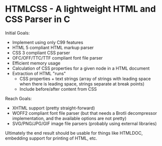 HTMLCSS - A lightweight HTML and CSS Parser in C
================================================

Initial Goals:

- Implement using only C99 features
- HTML 5 compliant HTML markup parser
- CSS 3 compliant CSS parser
- OFC/OFF/TTC/TTF compliant font file parser
- Efficient memory usage
- Calculation of CSS properties for a given node in a HTML document
- Extraction of HTML "runs"
  - CSS properties + text strings (array of strings with leading space when
    there is leading space, strings separate at break points)
  - Include before/after content from CSS

Reach Goals:

- XHTML support (pretty straight-forward)
- WOFF2 compliant font file parser (but that needs a Brotli decompressor
  implementation, and the available options are not pretty)
- SVG/PNG/JPG/GIF image file parsers (probably using external libraries)

Ultimately the end result should be usable for things like HTMLDOC, embedding
support for printing of HTML, etc.

